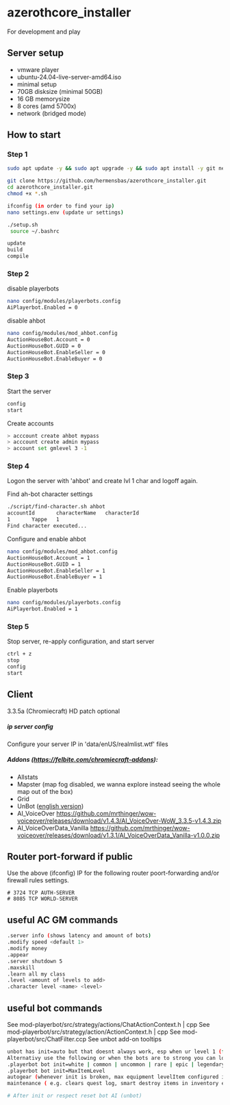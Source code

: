 # azerothcore_installer
For development and play

## Server setup
 - vmware player
 - ubuntu-24.04-live-server-amd64.iso
 - minimal setup
 - 70GB disksize (minimal 50GB)
 - 16 GB memorysize
 - 8 cores (amd 5700x)
 - network (bridged mode)

## How to start
### Step 1
```bash
sudo apt update -y && sudo apt upgrade -y && sudo apt install -y git net-tools nano

git clone https://github.com/hermensbas/azerothcore_installer.git
cd azerothcore_installer.git
chmod +x *.sh

ifconfig (in order to find your ip)
nano settings.env (update ur settings)

./setup.sh
 source ~/.bashrc

update
build
compile
```

### Step 2
disable playerbots
```bash
nano config/modules/playerbots.config
AiPlayerbot.Enabled = 0
```

disable ahbot
```bash
nano config/modules/mod_ahbot.config
AuctionHouseBot.Account = 0
AuctionHouseBot.GUID = 0
AuctionHouseBot.EnableSeller = 0
AuctionHouseBot.EnableBuyer = 0
```

### Step 3
Start the server
```bash
config
start
```

Create accounts
```bash
> acccount create ahbot mypass 
> acccount create admin mypass
> account set gmlevel 3 -1 
```

### Step 4 
Logon the server with 'ahbot' and create lvl 1 char and logoff again.

Find ah-bot character settings
```bash
./script/find-character.sh ahbot
accountId       characterName   characterId
1       Yappe   1
Find character executed...
```

Configure and enable ahbot
```bash
nano config/modules/mod_ahbot.config
AuctionHouseBot.Account = 1
AuctionHouseBot.GUID = 1
AuctionHouseBot.EnableSeller = 1
AuctionHouseBot.EnableBuyer = 1
```

Enable playerbots
```bash
nano config/modules/playerbots.config
AiPlayerbot.Enabled = 1
```

### Step 5 

Stop server, re-apply configuration, and start server
```bash
ctrl + z
stop
config
start
```

## Client
3.3.5a (Chromiecraft)
HD patch optional

##### ip server config
Configure your server IP in 'data/enUS/realmlist.wtf' files

##### Addons (https://felbite.com/chromiecraft-addons):
- Allstats
- Mapster (map fog disabled, we wanna explore instead seeing the whole map out of the box)
- Grid
- UnBot ([english version](https://github.com/noisiver/unbot-addon/tree/english)) 
- AI_VoiceOver https://github.com/mrthinger/wow-voiceover/releases/download/v1.4.3/AI_VoiceOver-WoW_3.3.5-v1.4.3.zip
- AI_VoiceOverData_Vanilla https://github.com/mrthinger/wow-voiceover/releases/download/v1.3.1/AI_VoiceOverData_Vanilla-v1.0.0.zip

## Router port-forward if public
Use the above (ifconfig) IP for the following router poort-forwarding and/or firewall rules settings.
````
# 3724 TCP AUTH-SERVER
# 8085 TCP WORLD-SERVER
````

## useful AC GM commands
```bash
.server info (shows latency and amount of bots)
.modify speed <default 1>
.modify money
.appear
.server shutdown 5
.maxskill
.learn all my class
.level <amount of levels to add>
.character level <name> <level>
```

## useful bot commands 
See mod-playerbot/src/strategy/actions/ChatActionContext.h | cpp
See mod-playerbot/src/strategy/action/ActionContext.h | cpp
See mod-playerbot/src/ChatFilter.ccp
See unbot add-on tooltips

```bash
unbot has init=auto but that doesnt always work, esp when ur level 1 (for now)
Alternativy use the following or when the bots are to strong you can lower the equipment
.playerbot bot init=white | common | uncommon | rare | epic | legendary
.playerbot bot init=MaxItemLevel
autogear (whenever init is broken, max equipment levelItem configured in playerbot.conf)
maintenance ( e.g. clears quest log, smart destroy items in inventory etc)

# After init or respect reset bot AI (unbot)
```
